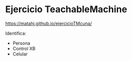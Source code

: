 # Ejercicio TeachableMachine

https://matahj.github.io/ejercicioTMcuna/

Identifica:
- Persona
- Control XB
- Celular

